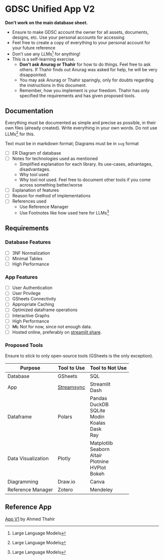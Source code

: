 # GDSC Unified App V2

**Don't work on the main database sheet.**

- Ensure to make GDSC account the owner for all assets, documents, designs, etc. Use your personal accounts for accessing
- Feel free to create a copy of everything to your personal account for your future reference
- Don’t use any LLMs[^LLMs] for anything!
- This is a self-learning exercise.
  - **Don't ask Anurag or Thahir** for how to do things. Feel free to ask others. If Thahir finds out Anurag was asked for help, he will be very disappointed.
  - You may ask Anurag or Thahir sparingly, only for doubts regarding the instructions in this document.
  - Remember, how you implement is your freedom. Thahir has only specified the requirements and has given proposed tools.

[^LLMs]: Large Language Models

## Documentation

Everything must be documented as simple and precise as possible, in their own files (already created). Write everything in your own words. Do not use LLMs[^LLMs] for this.

Text must be in markdown format; Diagrams must be in `svg` format

- [ ] ER Diagram of database
- [ ] Notes for technologies used as mentioned
  - Simplified explanation for each library. Its use-cases, advantages, disadvantages. 
  - Why tool used
  - Why tool not used. Feel free to document other tools if you come across something better/worse
- [ ] Explanation of features
- [ ] Reason for method of implementations
- [ ] References used
  - Use Reference Manager
  - Use Footnotes like how used here for LLMs[^LLMs]

## Requirements

### Database Features

- [ ] 3NF Normalization
- [ ] Minimal Tables
- [ ] High Performance

### App Features

- [ ] User Authentication
- [ ] User Privilege
- [ ] GSheets Connectivity
- [ ] Appropriate Caching
- [ ] Optimized dataframe operations
- [ ] Interactive Graphs
- [ ] High Performance
- [ ] ~~ML~~ Not for now, since not enough data.
- [ ] Hosted online, preferably on [streamlit share](https://share.streamlit.io/).

### Proposed Tools

Ensure to stick to only open-source tools (GSheets is the only exception).

| Purpose         | Tool to Use                            | Tool to Not Use                                                      |
| ------------------ | ------------------------------ | ------------------------------------------------------------ |
| Database           | GSheets                        | SQL                                                          |
| App                | [Streamsync](https://medium.com/@ramiromedina/streamsync-like-streamlit-but-faster-and-with-a-visual-ui-editor-9f98ad17adf)                      | Streamlit<br />Dash |
| Dataframe          | Polars | Pandas<br />DuckDB<br />SQLite<br />Modin<br />Koalas<br />Dask<br />Ray                         |
| Data Visualization | Plotly                         | Matplotlib<br />Seaborn<br />Altair<br />Plotnine<br />HVPlot<br />Bokeh |
| Diagramming  | Draw.io                         | Canva                                                     |
| Reference Manager  | Zotero                         | Mendeley                                                     |

## Reference App

[App V1](https://gdscbpdc.streamlit.app/) by Ahmed Thahir

